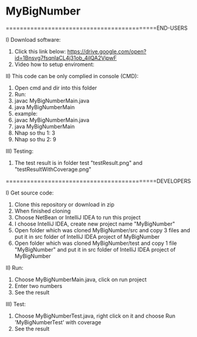 # MyBigNumber
===========================================END-USERS

I) Download software:
1) Click this link below:
   https://drive.google.com/open?id=1Bnsvg7fsqnlaCL4j31ob_4ilQA2VipwF
2) Video how to setup enviroment:


II) This code can be only complied in console (CMD): 
1) Open cmd and dir into this folder
2) Run:
3) javac MyBigNumberMain.java
4) java MyBigNumberMain
5) example: 
6) javac MyBigNumberMain.java
7) java MyBigNumberMain
8) Nhap so thu 1: 3
9) Nhap so thu 2: 9

III) Testing:
1) The test result is in folder test "testResult.png" and "testResultWithCoverage.png"



===========================================DEVELOPERS


I) Get source code:
1) Clone this repository or download in zip
2) When finished cloning
3) Choose NetBean or IntelliJ IDEA to run this project
4) I choose IntelliJ IDEA, create new project name "MyBigNumber"
4) Open folder which was cloned MyBigNumber/src and copy 3 files and put it in src folder of IntelliJ IDEA project of MyBigNumber
5) Open folder which was cloned MyBigNumber/test and copy 1 file "MyBigNumber" and put it in src folder of IntelliJ IDEA project of MyBigNumber

II) Run:
1) Choose MyBigNumberMain.java, click on run project
2) Enter two numbers
3) See the result

III) Test:
1) Choose MyBigNumberTest.java, right click on it and choose Run 'MyBigNumberTest' with coverage
2) See the result

